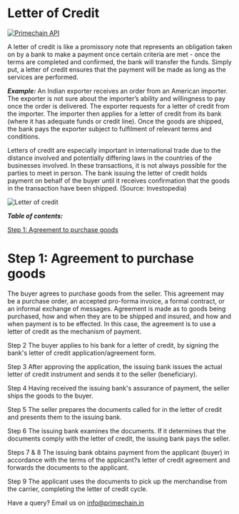 # Letter of Credit

[![Primechain API](https://img.shields.io/badge/Built%20by-Primechain-blue.svg)](http://www.primechaintech.com/)

A letter of credit is like a promissory note that represents an obligation taken on by a bank to make a payment once certain criteria are met - once the terms are completed and confirmed, the bank will transfer the funds. Simply put, a letter of credit ensures that the payment will be made as long as the services are performed.

***Example:*** An Indian exporter receives an order from an American importer. The exporter is not sure about the importer’s ability and willingness to pay once the order is delivered. The exporter requests for a letter of credit from the importer. The importer then applies for a letter of credit from its bank (where it has adequate funds or credit line). Once the goods are shipped, the bank pays the exporter subject to fulfilment of relevant terms and conditions. 

Letters of credit are especially important in international trade due to the distance involved and potentially differing laws in the countries of the businesses involved. In these transactions, it is not always possible for the parties to meet in person. The bank issuing the letter of credit holds payment on behalf of the buyer until it receives confirmation that the goods in the transaction have been shipped. (Source: Investopedia)

![Letter of credit](http://www.primechaintech.com/img/api_documentation/trade-chain.jpg)

***Table of contents:***   

[Step 1: Agreement to purchase goods](#step-1-agreement-to-purchase-goods)   

# Step 1: Agreement to purchase goods
The buyer agrees to purchase goods from the seller. This agreement may be a purchase order, an accepted pro-forma invoice, a formal contract, or an informal exchange of messages. Agreement is made as to goods being purchased, how and when they are to be shipped and insured, and how and when payment is to be effected. In this case, the agreement is to use a letter of credit as the mechanism of payment.

Step 2 The buyer applies to his bank for a letter of credit, by signing the bank's letter of credit application/agreement form.

Step 3 After approving the application, the issuing bank issues the actual letter of credit instrument and sends it to the seller (beneficiary).

Step 4 Having received the issuing bank's assurance of payment, the seller ships the goods to the buyer.

Step 5 The seller prepares the documents called for in the letter of credit and presents them to the issuing bank.

Step 6 The issuing bank examines the documents. If it determines that the documents comply with the letter of credit, the issuing bank pays the seller.

Steps 7 & 8 The issuing bank obtains payment from the applicant (buyer) in accordance with the terms of the applicant?s letter of credit agreement and forwards the documents to the applicant.

Step 9 The applicant uses the documents to pick up the merchandise from the carrier, completing the letter of credit cycle.




Have a query? Email us on info@primechain.in
